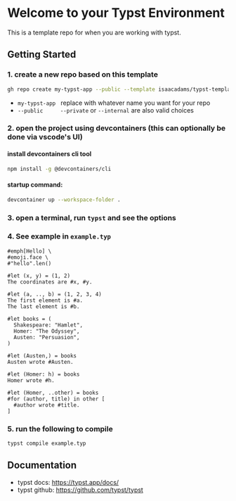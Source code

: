 # Welcome to your Typst Environment

This is a template repo for when you are working with typst.

## Getting Started

### 1. create a new repo based on this template

```bash
gh repo create my-typst-app --public --template isaacadams/typst-template
```

- `my-typst-app` &nbsp; replace with whatever name you want for your repo
- `--public` &nbsp;&nbsp;&nbsp;&nbsp;&nbsp;&nbsp;&nbsp;&nbsp; `--private` or `--internal` are also valid choices

### 2. open the project using devcontainers (this can optionally be done via vscode's UI)

#### install devcontainers cli tool

```bash
npm install -g @devcontainers/cli
```

#### startup command:

```bash
devcontainer up --workspace-folder .
```

### 3. open a terminal, run `typst` and see the options

### 4. See example in `example.typ`

```typ
#emph[Hello] \
#emoji.face \
#"hello".len()

#let (x, y) = (1, 2)
The coordinates are #x, #y.

#let (a, .., b) = (1, 2, 3, 4)
The first element is #a.
The last element is #b.

#let books = (
  Shakespeare: "Hamlet",
  Homer: "The Odyssey",
  Austen: "Persuasion",
)

#let (Austen,) = books
Austen wrote #Austen.

#let (Homer: h) = books
Homer wrote #h.

#let (Homer, ..other) = books
#for (author, title) in other [
  #author wrote #title.
]
```

### 5. run the following to compile

```bash
typst compile example.typ
```

## Documentation

- typst docs: https://typst.app/docs/
- typst github: https://github.com/typst/typst
